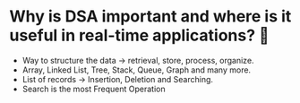 # Why is DSA important and where is it useful in real-time applications? 🚀

- Way to structure the data → retrieval, store, process, organize.
- Array, Linked List, Tree, Stack, Queue, Graph and many more.
- List of records → Insertion, Deletion and Searching.
- Search is the most Frequent Operation
